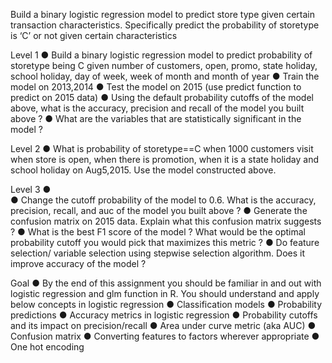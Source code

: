 
Build a binary logistic regression model to predict store type given certain transaction characteristics.
Specifically predict the probability of storetype is ‘C’ or not given certain characteristics

Level 1
●	Build a binary logistic regression model to predict probability of storetype being C given number of customers,
open, promo, state holiday, school holiday, day of week, week of month and month of year
●	Train the model on 2013,2014
●	Test the model on 2015 (use predict function to predict on 2015 data)
●	Using the default probability cutoffs of the model above, what is the accuracy, precision and recall of the model you built above ?
●	What are the variables that are statistically significant in the model ?

Level 2
●	What is probability of storetype==C when 1000 customers visit when store is open, when there is promotion, when it is a state holiday and school holiday on Aug5,2015. Use the model constructed above.

Level 3
●	
●	Change the cutoff probability of the model to 0.6. What is the accuracy, precision, recall, and auc of the model you built above ?
●	Generate the confusion matrix on 2015 data. Explain what this confusion matrix suggests ?
●	What is the best F1 score of the model ? What would be the optimal probability cutoff you would pick that maximizes this metric ?
●	Do feature selection/ variable selection using stepwise selection algorithm. Does it improve accuracy of the model ?


Goal
●	By the end of this assignment you should be familiar in and out with logistic regression and glm function in R. You should understand and apply below concepts in logistic regression
●	Classification models
●	Probability predictions
●	Accuracy metrics in logistic regression
●	Probability cutoffs and its impact on precision/recall
●	Area under curve metric (aka AUC)
●	Confusion matrix
●	Converting features to factors wherever appropriate
●	One hot encoding
